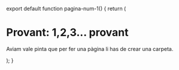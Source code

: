export default function pagina-num-1() {
  return (
    <main>
      <Title>Primera pàgina</Title>
      <h1>Provant: 1,2,3... provant</h1>
      <p>Aviam vale pinta que per fer una pàgina li has de crear una carpeta.</p>
    </main>
  );
}
